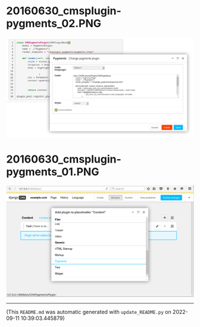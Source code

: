 
# 20160630_cmsplugin-pygments_02.PNG

![20160630_cmsplugin-pygments_02.PNG](https://raw.githubusercontent.com/jedie/jedie.github.io/master/screenshots/cmsplugin-pygments/20160630_cmsplugin-pygments_02.PNG "20160630_cmsplugin-pygments_02.PNG")

# 20160630_cmsplugin-pygments_01.PNG

![20160630_cmsplugin-pygments_01.PNG](https://raw.githubusercontent.com/jedie/jedie.github.io/master/screenshots/cmsplugin-pygments/20160630_cmsplugin-pygments_01.PNG "20160630_cmsplugin-pygments_01.PNG")

----
(This `README.md` was automatic generated with `update_README.py` on 2022-09-11 10:39:03.445879)
